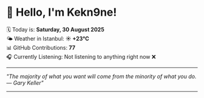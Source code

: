 # 👋 Hello, I'm Kekn9ne!

🗓️ Today is: **Saturday, 30 August 2025**  
🌤️ Weather in Istanbul: **☀️   +23°C**  
📊 GitHub Contributions: **77**  
🎧 Currently Listening: Not listening to anything right now ❌

---

_"The majority of what you want will come from the minority of what you do. — *Gary Keller*"_

---
